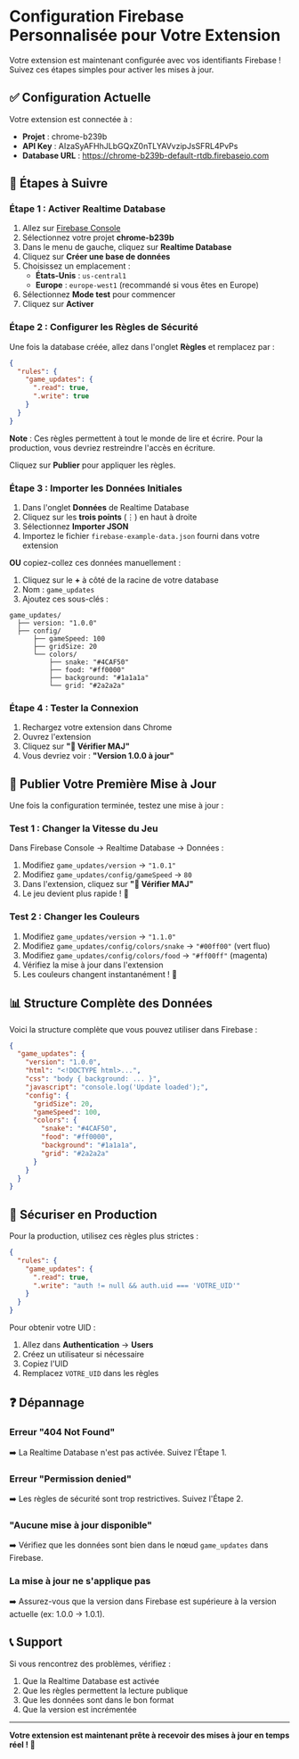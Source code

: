 # Configuration Firebase Personnalisée pour Votre Extension

Votre extension est maintenant configurée avec vos identifiants Firebase ! Suivez ces étapes simples pour activer les mises à jour.

## ✅ Configuration Actuelle

Votre extension est connectée à :
- **Projet** : chrome-b239b
- **API Key** : AIzaSyAFHhJLbGQxZ0nTLYAVvzipJsSFRL4PvPs
- **Database URL** : https://chrome-b239b-default-rtdb.firebaseio.com

## 🚀 Étapes à Suivre

### Étape 1 : Activer Realtime Database

1. Allez sur [Firebase Console](https://console.firebase.google.com/)
2. Sélectionnez votre projet **chrome-b239b**
3. Dans le menu de gauche, cliquez sur **Realtime Database**
4. Cliquez sur **Créer une base de données**
5. Choisissez un emplacement :
   - **États-Unis** : `us-central1`
   - **Europe** : `europe-west1` (recommandé si vous êtes en Europe)
6. Sélectionnez **Mode test** pour commencer
7. Cliquez sur **Activer**

### Étape 2 : Configurer les Règles de Sécurité

Une fois la database créée, allez dans l'onglet **Règles** et remplacez par :

```json
{
  "rules": {
    "game_updates": {
      ".read": true,
      ".write": true
    }
  }
}
```

**Note** : Ces règles permettent à tout le monde de lire et écrire. Pour la production, vous devriez restreindre l'accès en écriture.

Cliquez sur **Publier** pour appliquer les règles.

### Étape 3 : Importer les Données Initiales

1. Dans l'onglet **Données** de Realtime Database
2. Cliquez sur les **trois points** (⋮) en haut à droite
3. Sélectionnez **Importer JSON**
4. Importez le fichier `firebase-example-data.json` fourni dans votre extension

**OU** copiez-collez ces données manuellement :

1. Cliquez sur le **+** à côté de la racine de votre database
2. Nom : `game_updates`
3. Ajoutez ces sous-clés :

```
game_updates/
  ├── version: "1.0.0"
  ├── config/
      ├── gameSpeed: 100
      ├── gridSize: 20
      └── colors/
          ├── snake: "#4CAF50"
          ├── food: "#ff0000"
          ├── background: "#1a1a1a"
          └── grid: "#2a2a2a"
```

### Étape 4 : Tester la Connexion

1. Rechargez votre extension dans Chrome
2. Ouvrez l'extension
3. Cliquez sur **"🔄 Vérifier MAJ"**
4. Vous devriez voir : **"Version 1.0.0 à jour"**

## 🎯 Publier Votre Première Mise à Jour

Une fois la configuration terminée, testez une mise à jour :

### Test 1 : Changer la Vitesse du Jeu

Dans Firebase Console → Realtime Database → Données :

1. Modifiez `game_updates/version` → `"1.0.1"`
2. Modifiez `game_updates/config/gameSpeed` → `80`
3. Dans l'extension, cliquez sur **"🔄 Vérifier MAJ"**
4. Le jeu devient plus rapide ! 🚀

### Test 2 : Changer les Couleurs

1. Modifiez `game_updates/version` → `"1.1.0"`
2. Modifiez `game_updates/config/colors/snake` → `"#00ff00"` (vert fluo)
3. Modifiez `game_updates/config/colors/food` → `"#ff00ff"` (magenta)
4. Vérifiez la mise à jour dans l'extension
5. Les couleurs changent instantanément ! 🎨

## 📊 Structure Complète des Données

Voici la structure complète que vous pouvez utiliser dans Firebase :

```json
{
  "game_updates": {
    "version": "1.0.0",
    "html": "<!DOCTYPE html>...",
    "css": "body { background: ... }",
    "javascript": "console.log('Update loaded');",
    "config": {
      "gridSize": 20,
      "gameSpeed": 100,
      "colors": {
        "snake": "#4CAF50",
        "food": "#ff0000",
        "background": "#1a1a1a",
        "grid": "#2a2a2a"
      }
    }
  }
}
```

## 🔐 Sécuriser en Production

Pour la production, utilisez ces règles plus strictes :

```json
{
  "rules": {
    "game_updates": {
      ".read": true,
      ".write": "auth != null && auth.uid === 'VOTRE_UID'"
    }
  }
}
```

Pour obtenir votre UID :
1. Allez dans **Authentication** → **Users**
2. Créez un utilisateur si nécessaire
3. Copiez l'UID
4. Remplacez `VOTRE_UID` dans les règles

## ❓ Dépannage

### Erreur "404 Not Found"
➡️ La Realtime Database n'est pas activée. Suivez l'Étape 1.

### Erreur "Permission denied"
➡️ Les règles de sécurité sont trop restrictives. Suivez l'Étape 2.

### "Aucune mise à jour disponible"
➡️ Vérifiez que les données sont bien dans le nœud `game_updates` dans Firebase.

### La mise à jour ne s'applique pas
➡️ Assurez-vous que la version dans Firebase est supérieure à la version actuelle (ex: 1.0.0 → 1.0.1).

## 📞 Support

Si vous rencontrez des problèmes, vérifiez :
1. Que la Realtime Database est activée
2. Que les règles permettent la lecture publique
3. Que les données sont dans le bon format
4. Que la version est incrémentée

---

**Votre extension est maintenant prête à recevoir des mises à jour en temps réel ! 🎉**

